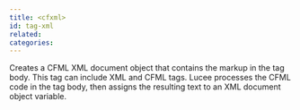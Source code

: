 ```yaml
---
title: <cfxml>
id: tag-xml
related:
categories:
---
```


Creates a CFML XML document object that contains the markup in the tag body. This tag can include XML and CFML tags.
Lucee processes the CFML code in the tag body, then assigns the resulting text to an XML document object variable.
